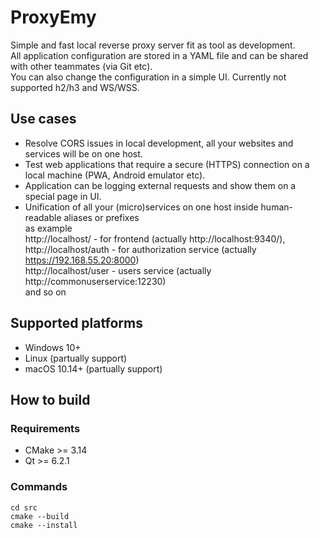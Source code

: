 # ProxyEmy

Simple and fast local reverse proxy server fit as tool as development.  
All application configuration are stored in a YAML file and can be shared with other teammates (via Git etc).  
You can also change the configuration in a simple UI.
Currently not supported h2/h3 and WS/WSS.

## Use cases
- Resolve CORS issues in local development, all your websites and services will be on one host.
- Test web applications that require a secure (HTTPS) connection on a local machine (PWA, Android emulator etc).
- Application can be logging external requests and show them on a special page in UI.
- Unification of all your (micro)services on one host inside human-readable aliases or prefixes   
  as example  
  http://localhost/ - for frontend (actually http://localhost:9340/),  
  http://localhost/auth - for authorization service (actually https://192.168.55.20:8000)  
  http://localhost/user - users service (actually http://commonuserservice:12230)  
  and so on
  
## Supported platforms
- Windows 10+
- Linux (partually support)
- macOS 10.14+ (partually support)

## How to build
### Requirements
- CMake >= 3.14
- Qt >= 6.2.1
### Commands
```
cd src
cmake --build
cmake --install
```
